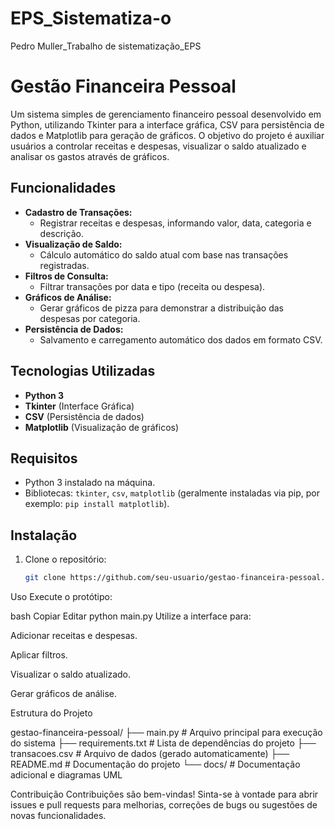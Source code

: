 # EPS_Sistematiza-o
Pedro Muller_Trabalho de sistematização_EPS

# Gestão Financeira Pessoal

Um sistema simples de gerenciamento financeiro pessoal desenvolvido em Python, utilizando Tkinter para a interface gráfica, CSV para persistência de dados e Matplotlib para geração de gráficos. O objetivo do projeto é auxiliar usuários a controlar receitas e despesas, visualizar o saldo atualizado e analisar os gastos através de gráficos.

## Funcionalidades

- **Cadastro de Transações:**  
  - Registrar receitas e despesas, informando valor, data, categoria e descrição.
- **Visualização de Saldo:**  
  - Cálculo automático do saldo atual com base nas transações registradas.
- **Filtros de Consulta:**  
  - Filtrar transações por data e tipo (receita ou despesa).
- **Gráficos de Análise:**  
  - Gerar gráficos de pizza para demonstrar a distribuição das despesas por categoria.
- **Persistência de Dados:**  
  - Salvamento e carregamento automático dos dados em formato CSV.

## Tecnologias Utilizadas

- **Python 3**  
- **Tkinter** (Interface Gráfica)  
- **CSV** (Persistência de dados)  
- **Matplotlib** (Visualização de gráficos)

## Requisitos

- Python 3 instalado na máquina.
- Bibliotecas: `tkinter`, `csv`, `matplotlib` (geralmente instaladas via pip, por exemplo: `pip install matplotlib`).

## Instalação

1. Clone o repositório:
   ```bash
   git clone https://github.com/seu-usuario/gestao-financeira-pessoal.git

Uso
Execute o protótipo:

bash
Copiar
Editar
python main.py
Utilize a interface para:

Adicionar receitas e despesas.

Aplicar filtros.

Visualizar o saldo atualizado.

Gerar gráficos de análise.

Estrutura do Projeto

gestao-financeira-pessoal/
├── main.py              # Arquivo principal para execução do sistema
├── requirements.txt     # Lista de dependências do projeto
├── transacoes.csv       # Arquivo de dados (gerado automaticamente)
├── README.md            # Documentação do projeto
└── docs/                # Documentação adicional e diagramas UML

Contribuição
Contribuições são bem-vindas! Sinta-se à vontade para abrir issues e pull requests para melhorias, correções de bugs ou sugestões de novas funcionalidades.


